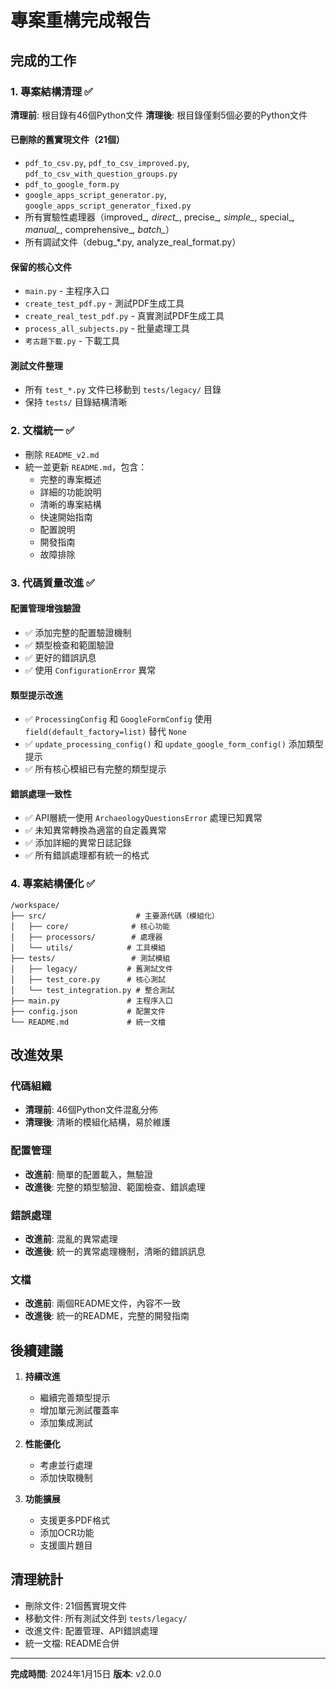 # 專案重構完成報告

## 完成的工作

### 1. 專案結構清理 ✅

**清理前**: 根目錄有46個Python文件
**清理後**: 根目錄僅剩5個必要的Python文件

#### 已刪除的舊實現文件（21個）
- `pdf_to_csv.py`, `pdf_to_csv_improved.py`, `pdf_to_csv_with_question_groups.py`
- `pdf_to_google_form.py`
- `google_apps_script_generator.py`, `google_apps_script_generator_fixed.py`
- 所有實驗性處理器（improved_*, direct_*, precise_*, simple_*, special_*, manual_*, comprehensive_*, batch_*）
- 所有調試文件（debug_*.py, analyze_real_format.py）

#### 保留的核心文件
- `main.py` - 主程序入口
- `create_test_pdf.py` - 測試PDF生成工具
- `create_real_test_pdf.py` - 真實測試PDF生成工具
- `process_all_subjects.py` - 批量處理工具
- `考古題下載.py` - 下載工具

#### 測試文件整理
- 所有 `test_*.py` 文件已移動到 `tests/legacy/` 目錄
- 保持 `tests/` 目錄結構清晰

### 2. 文檔統一 ✅

- 刪除 `README_v2.md`
- 統一並更新 `README.md`，包含：
  - 完整的專案概述
  - 詳細的功能說明
  - 清晰的專案結構
  - 快速開始指南
  - 配置說明
  - 開發指南
  - 故障排除

### 3. 代碼質量改進 ✅

#### 配置管理增強驗證
- ✅ 添加完整的配置驗證機制
- ✅ 類型檢查和範圍驗證
- ✅ 更好的錯誤訊息
- ✅ 使用 `ConfigurationError` 異常

#### 類型提示改進
- ✅ `ProcessingConfig` 和 `GoogleFormConfig` 使用 `field(default_factory=list)` 替代 `None`
- ✅ `update_processing_config()` 和 `update_google_form_config()` 添加類型提示
- ✅ 所有核心模組已有完整的類型提示

#### 錯誤處理一致性
- ✅ API層統一使用 `ArchaeologyQuestionsError` 處理已知異常
- ✅ 未知異常轉換為適當的自定義異常
- ✅ 添加詳細的異常日誌記錄
- ✅ 所有錯誤處理都有統一的格式

### 4. 專案結構優化 ✅

```
/workspace/
├── src/                    # 主要源代碼（模組化）
│   ├── core/              # 核心功能
│   ├── processors/        # 處理器
│   └── utils/            # 工具模組
├── tests/                 # 測試模組
│   ├── legacy/           # 舊測試文件
│   ├── test_core.py      # 核心測試
│   └── test_integration.py # 整合測試
├── main.py               # 主程序入口
├── config.json           # 配置文件
└── README.md             # 統一文檔
```

## 改進效果

### 代碼組織
- **清理前**: 46個Python文件混亂分佈
- **清理後**: 清晰的模組化結構，易於維護

### 配置管理
- **改進前**: 簡單的配置載入，無驗證
- **改進後**: 完整的類型驗證、範圍檢查、錯誤處理

### 錯誤處理
- **改進前**: 混亂的異常處理
- **改進後**: 統一的異常處理機制，清晰的錯誤訊息

### 文檔
- **改進前**: 兩個README文件，內容不一致
- **改進後**: 統一的README，完整的開發指南

## 後續建議

1. **持續改進**
   - 繼續完善類型提示
   - 增加單元測試覆蓋率
   - 添加集成測試

2. **性能優化**
   - 考慮並行處理
   - 添加快取機制

3. **功能擴展**
   - 支援更多PDF格式
   - 添加OCR功能
   - 支援圖片題目

## 清理統計

- 刪除文件: 21個舊實現文件
- 移動文件: 所有測試文件到 `tests/legacy/`
- 改進文件: 配置管理、API錯誤處理
- 統一文檔: README合併

---
**完成時間**: 2024年1月15日
**版本**: v2.0.0
